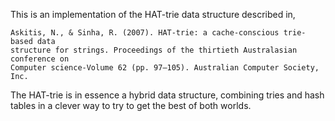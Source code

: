 This is an implementation of the HAT-trie data structure described in,
 
    Askitis, N., & Sinha, R. (2007). HAT-trie: a cache-conscious trie-based data
    structure for strings. Proceedings of the thirtieth Australasian conference on
    Computer science-Volume 62 (pp. 97–105). Australian Computer Society, Inc.
 
The HAT-trie is in essence a hybrid data structure, combining tries and hash
tables in a clever way to try to get the best of both worlds.
